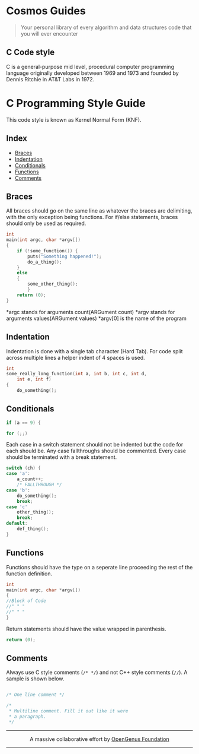 # Cosmos Guides
> Your personal library of every algorithm and data structures code that you will ever encounter

## C Code style

C is a general-purpose mid level, procedural computer programming language originally developed between 1969 and 1973 and founded by Dennis Ritchie in AT&T Labs in 1972.

# C Programming Style Guide

This code style is known as Kernel Normal Form (KNF).

## Index
- [Braces](#braces)
- [Indentation](#indentation)
- [Conditionals](#conditionals)
- [Functions](#functions)
- [Comments](#comments)

## Braces

All braces should go on the same line as whatever the braces are delimiting, with the only exception being functions. For if/else statements, braces should only be used as required.

```C
int
main(int argc, char *argv[])
{
	if (!some_function()) {
		puts("Something happened!");
		do_a_thing();
	} 
	else
	{
		some_other_thing();
        }
	return (0);
}
```

*argc stands for arguments count(ARGument count)
*argv stands for arguments values(ARGument values)
*argv[0] is the name of the program 


## Indentation

Indentation is done with a single tab character (Hard Tab). For code split across multiple lines a helper indent of 4 spaces is used.


```C
int
some_really_long_function(int a, int b, int c, int d,
    int e, int f)
{
	do_something();
```

## Conditionals

```C
if (a == 9) {
```

```C
for (;;)
```

Each case in a switch statement should not be indented but the code for each should be. Any case fallthroughs should be commented.
Every case should be terminated with a break statement.

```C
switch (ch) {
case 'a':
	a_count++;
	/* FALLTHROUGH */
case 'b':
	do_something();
	break;
case 'c'
	other_thing();
	break;
default:
	def_thing();
}
```

## Functions

Functions should have the type on a seperate line proceeding the rest of the function definition.

```C
int
main(int argc, char *argv[])
{
//Block of Code
//" " "
//" " "
}
```

Return statements should have the value wrapped in parenthesis.

```C
return (0);
```

## Comments

Always use C style comments (`/* */`) and not C++ style comments (`//`). A sample is shown below.

```C

/* One line comment */ 

/*
 * Multiline comment. Fill it out like it were
 * a paragraph.
 */

```


---

<p align="center">
	A massive collaborative effort by <a href="https://github.com/OpenGenus/cosmos">OpenGenus Foundation</a> 
</p>

---
